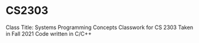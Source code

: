 # CS2303
Class Title: Systems Programming Concepts
Classwork for CS 2303
Taken in Fall 2021
Code written in C/C++
